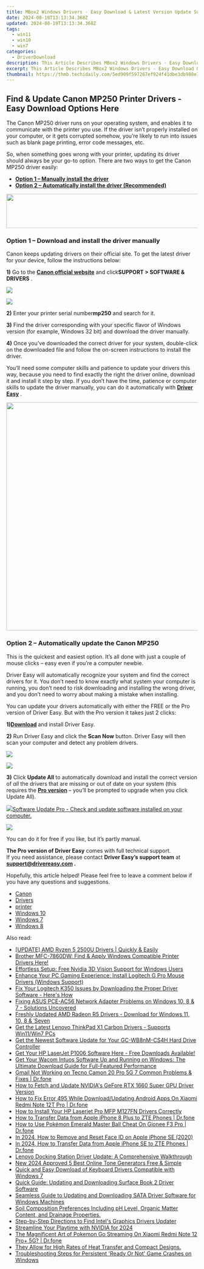 ```yaml
---
title: MBox2 Windows Drivers - Easy Download & Latest Version Update Solutions
date: 2024-08-18T13:13:34.368Z
updated: 2024-08-19T13:13:34.368Z
tags:
  - win11
  - win10
  - win7
categories:
  - DriverDownload
description: This Article Describes MBox2 Windows Drivers - Easy Download & Latest Version Update Solutions
excerpt: This Article Describes MBox2 Windows Drivers - Easy Download & Latest Version Update Solutions
thumbnail: https://thmb.techidaily.com/5ed909f597267ef924f41dbe3db988e7da363a5d5c3d20cd43f4003c2eedf878.jpg
---
```


## Find & Update Canon MP250 Printer Drivers - Easy Download Options Here

The Canon MP250 driver runs on your operating system, and enables it to communicate with the printer you use. If the driver isn’t properly installed on your computer, or it gets corrupted somehow, you’re likely to run into issues such as blank page printing, error code messages, etc.

 So, when something goes wrong with your printer, updating its driver should always be your go-to option. There are two ways to get the Canon MP250 driver easily:

* **[Option 1 – Manually install the driver](https://tools.techidaily.com/drivereasy/download/)**
* **[Option 2 – Automatically install the driver (Recommended)](https://www.drivereasy.com/knowledge/canon-mp250-driver-download-for-windows-10-8-7/#b)**

<!-- affiliate ads begin -->
<a href="https://aligracehair.sjv.io/c/5597632/2087267/19272" target="_top" id="2087267"><img src="//a.impactradius-go.com/display-ad/19272-2087267" border="0" alt="" width="728" height="90"/></a><img height="0" width="0" src="https://imp.pxf.io/i/5597632/2087267/19272" style="position:absolute;visibility:hidden;" border="0" />
<!-- affiliate ads end -->
### **Option 1 – Download and install the driver manually**

 Canon keeps updating drivers on their official site. To get the latest driver for your device, follow the instructions below:

**1)** Go to the **[Canon official website](https://www.canon-europe.com/support/)**  and click**SUPPORT > SOFTWARE & DRIVERS** .

<!-- affiliate ads begin -->
<a href="https://secure.2checkout.com/order/checkout.php?PRODS=4620778&QTY=1&AFFILIATE=108875&CART=1"><img src="https://secure.avangate.com/images/merchant/07dd4d5a72f5740ef0f035f201951476/300__250banner.jpg" border="0"></a>
<!-- affiliate ads end -->
![](https://images.drivereasy.com/wp-content/uploads/2020/08/b200-error-code-canon-driver-1.jpg)

**2)**  Enter your printer serial number**mp250** and search for it.

**3)** Find the driver corresponding with your specific flavor of Windows version (for example, Windows 32 bit) and download the driver manually.

**4)**  Once you’ve downloaded the correct driver for your system, double-click on the downloaded file and follow the on-screen instructions to install the driver.

 You’ll need some computer skills and patience to update your drivers this way, because you need to find exactly the right the driver online, download it and install it step by step. If you don’t have the time, patience or computer skills to update the driver manually, you can do it automatically with **[Driver Easy](https://tools.techidaily.com/drivereasy/download/)**  .

<!-- affiliate ads begin -->
<a href="https://appsumo.8odi.net/c/5597632/2087484/7443" target="_top" id="2087484"><img src="//a.impactradius-go.com/display-ad/7443-2087484" border="0" alt="" width="1200" height="600"/></a><img height="0" width="0" src="https://appsumo.8odi.net/i/5597632/2087484/7443" style="position:absolute;visibility:hidden;" border="0" />
<!-- affiliate ads end -->
### **Option 2 – Automatically update** the Canon MP250

 This is the quickest and easiest option. It’s all done with just a couple of mouse clicks – easy even if you’re a computer newbie.

 Driver Easy will automatically recognize your system and find the correct drivers for it. You don’t need to know exactly what system your computer is running, you don’t need to risk downloading and installing the wrong driver, and you don’t need to worry about making a mistake when installing.

 You can update your drivers automatically with either the FREE or the Pro version of Driver Easy. But with the Pro version it takes just 2 clicks:

 **1)[Download](https://tools.techidaily.com/drivereasy/download/) [](https://tools.techidaily.com/drivereasy/download/)**  and install Driver Easy.

**2)** Run Driver Easy and click the **Scan Now** button. Driver Easy will then scan your computer and detect any problem drivers.

<!-- affiliate ads begin -->
<a href="https://secure.2checkout.com/order/checkout.php?PRODS=4728277&QTY=1&AFFILIATE=108875&CART=1"><img src="https://secure.avangate.com/images/merchant/f7f07e7dab09533bc71247a5b29a7373/products/1_iDeviceMessageBox.png" border="0"></a>
<!-- affiliate ads end -->
![](https://images.drivereasy.com/wp-content/uploads/2019/11/2019-11-27_18-06-57.jpg)

**3)**  Click **Update All** to automatically download and install the correct version of _all_ the drivers that are missing or out of date on your system (this requires the **[Pro version](https://tools.techidaily.com/drivereasy/download/)** [](https://tools.techidaily.com/drivereasy/download/) – you’ll be prompted to upgrade when you click Update All).

<!-- affiliate ads begin -->
<a href="https://order.glarysoft.com/order/checkout.php?PRODS=4691139&QTY=1&AFFILIATE=108875&CART=1"><img src="https://secure.avangate.com/images/merchant/6734fa703f6633ab896eecbdfad8953a/products/SU-200-1.png" border="0">Software Update Pro - Check and update software installed on your computer. </a>
<!-- affiliate ads end -->
![](https://images.drivereasy.com/wp-content/uploads/2019/11/2019-11-27_18-07-09.jpg)

 You can do it for free if you like, but it’s partly manual.

**The Pro version of Driver Easy** comes with full technical support.  
 If you need assistance, please contact **Driver Easy’s support team** at **[support@drivereasy.com](https://tools.techidaily.com/drivereasy/download/) .**

 Hopefully, this article helped! Please feel free to leave a comment below if you have any questions and suggestions.

* [Canon](https://tools.techidaily.com/drivereasy/download/)
* [Drivers](https://tools.techidaily.com/drivereasy/download/)
* [printer](https://tools.techidaily.com/drivereasy/download/)
* [Windows 10](https://tools.techidaily.com/drivereasy/download/)
* [Windows 7](https://tools.techidaily.com/drivereasy/download/)
* [Windows 8](https://tools.techidaily.com/drivereasy/download/)

<ins class="adsbygoogle"
     style="display:block"
     data-ad-format="autorelaxed"
     data-ad-client="ca-pub-7571918770474297"
     data-ad-slot="1223367746"></ins>



<ins class="adsbygoogle"
     style="display:block"
     data-ad-client="ca-pub-7571918770474297"
     data-ad-slot="8358498916"
     data-ad-format="auto"
     data-full-width-responsive="true"></ins>

<span class="atpl-alsoreadstyle">Also read:</span>
<div><ul>
<li><a href="https://win-amazing.techidaily.com/update-amd-ryzen-5-2500u-drivers-quickly-and-easily/"><u>[UPDATE] AMD Ryzen 5 2500U Drivers | Quickly & Easily</u></a></li>
<li><a href="https://win-amazing.techidaily.com/1722978820677-brother-mfc-7860dw-find-and-apply-windows-compatible-printer-drivers-here/"><u>Brother MFC-7860DW: Find & Apply Windows Compatible Printer Drivers Here!</u></a></li>
<li><a href="https://win-amazing.techidaily.com/effortless-setup-free-nvidia-3d-vision-support-for-windows-users/"><u>Effortless Setup: Free Nvidia 3D Vision Support for Windows Users</u></a></li>
<li><a href="https://win-amazing.techidaily.com/enhance-your-pc-gaming-experience-install-logitech-g-pro-mouse-drivers-windows-support/"><u>Enhance Your PC Gaming Experience: Install Logitech G Pro Mouse Drivers (Windows Support)</u></a></li>
<li><a href="https://win-amazing.techidaily.com/fix-your-logitech-k350-issues-by-downloading-the-proper-driver-software-heres-how/"><u>Fix Your Logitech K350 Issues by Downloading the Proper Driver Software - Here's How</u></a></li>
<li><a href="https://win-amazing.techidaily.com/fixing-asus-pce-ac56-network-adapter-problems-on-windows-10-8-and-7-solutions-uncovered/"><u>Fixing ASUS PCE-AC56 Network Adapter Problems on Windows 10, 8 & 7 - Solutions Uncovered</u></a></li>
<li><a href="https://win-amazing.techidaily.com/freshly-updated-amd-radeon-r5-drivers-download-for-windows-11-10-8-and-seven/"><u>Freshly Updated AMD Radeon R5 Drivers - Download for Windows 11, 10, 8 & ˈSeven</u></a></li>
<li><a href="https://win-amazing.techidaily.com/get-the-latest-lenovo-thinkpad-x1-carbon-drivers-supports-win11win7-pcs/"><u>Get the Latest Lenovo ThinkPad X1 Carbon Drivers - Supports Win11/Win7 PCs</u></a></li>
<li><a href="https://win-amazing.techidaily.com/get-the-newest-software-update-for-your-gc-wb8nm-cs4h-hard-drive-controller/"><u>Get the Newest Software Update for Your GC-WB8nM-CS4H Hard Drive Controller</u></a></li>
<li><a href="https://win-amazing.techidaily.com/1722963286173-get-your-hp-laserjet-p1006-software-here-free-downloads-available/"><u>Get Your HP LaserJet P1006 Software Here - Free Downloads Available!</u></a></li>
<li><a href="https://win-amazing.techidaily.com/get-your-wacom-intuos-software-up-and-running-on-windows-the-ultimate-download-guide-for-full-featured-performance/"><u>Get Your Wacom Intuos Software Up and Running on Windows: The Ultimate Download Guide for Full-Featured Performance</u></a></li>
<li><a href="https://howto.techidaily.com/gmail-not-working-on-tecno-camon-20-pro-5g-7-common-problems-and-fixes-drfone-by-drfone-fix-android-problems-fix-android-problems/"><u>Gmail Not Working on Tecno Camon 20 Pro 5G 7 Common Problems & Fixes | Dr.fone</u></a></li>
<li><a href="https://win-amazing.techidaily.com/how-to-fetch-and-update-nvidias-gefore-rtx-1660-super-gpu-driver-version/"><u>How to Fetch and Update NVIDIA's GeFore RTX 1660 Super GPU Driver Version</u></a></li>
<li><a href="https://change-location.techidaily.com/how-to-fix-error-495-while-downloadupdating-android-apps-on-xiaomi-redmi-note-12t-pro-drfone-by-drfone-fix-android-problems-fix-android-problems/"><u>How to Fix Error 495 While Download/Updating Android Apps On Xiaomi Redmi Note 12T Pro | Dr.fone</u></a></li>
<li><a href="https://win-amazing.techidaily.com/how-to-install-your-hp-laserjet-pro-mfp-m127fn-drivers-correctly/"><u>How to Install Your HP Laserjet Pro MFP M127FN Drivers Correctly</u></a></li>
<li><a href="https://iphone-transfer.techidaily.com/how-to-transfer-data-from-apple-iphone-8-plus-to-zte-phones-drfone-by-drfone-transfer-from-ios/"><u>How to Transfer Data from Apple iPhone 8 Plus to ZTE Phones | Dr.fone</u></a></li>
<li><a href="https://android-pokemon-go.techidaily.com/how-to-use-pokemon-emerald-master-ball-cheat-on-gionee-f3-pro-drfone-by-drfone-virtual-android/"><u>How to Use Pokémon Emerald Master Ball Cheat On Gionee F3 Pro | Dr.fone</u></a></li>
<li><a href="https://ios-unlock.techidaily.com/in-2024-how-to-remove-and-reset-face-id-on-apple-iphone-se-2020-by-drfone-ios/"><u>In 2024, How to Remove and Reset Face ID on Apple iPhone SE (2020)</u></a></li>
<li><a href="https://iphone-transfer.techidaily.com/in-2024-how-to-transfer-data-from-apple-iphone-se-to-zte-phones-drfone-by-drfone-transfer-from-ios/"><u>In 2024, How to Transfer Data from Apple iPhone SE to ZTE Phones | Dr.fone</u></a></li>
<li><a href="https://win-amazing.techidaily.com/lenovo-docking-station-driver-update-a-comprehensive-walkthrough/"><u>Lenovo Docking Station Driver Update: A Comprehensive Walkthrough</u></a></li>
<li><a href="https://smart-video-editing.techidaily.com/new-2024-approved-5-best-online-tone-generators-free-and-simple/"><u>New 2024 Approved 5 Best Online Tone Generators Free & Simple</u></a></li>
<li><a href="https://win-amazing.techidaily.com/quick-and-easy-download-of-keyboard-drivers-compatible-with-windows-7/"><u>Quick and Easy Download of Keyboard Drivers Compatible with Windows 7</u></a></li>
<li><a href="https://win-amazing.techidaily.com/1722974723265-quick-guide-updating-and-downloading-surface-book-2-driver-software/"><u>Quick Guide: Updating and Downloading Surface Book 2 Driver Software</u></a></li>
<li><a href="https://win-amazing.techidaily.com/seamless-guide-to-updating-and-downloading-sata-driver-software-for-windows-machines/"><u>Seamless Guide to Updating and Downloading SATA Driver Software for Windows Machines</u></a></li>
<li><a href="https://win-amazing.techidaily.com/soil-composition-preferences-including-ph-level-organic-matter-content-and-drainage-properties/"><u>Soil Composition Preferences Including pH Level, Organic Matter Content, and Drainage Properties.</u></a></li>
<li><a href="https://win-amazing.techidaily.com/step-by-step-directions-to-find-intels-graphics-drivers-updater/"><u>Step-by-Step Directions to Find Intel's Graphics Drivers Updater</u></a></li>
<li><a href="https://on-screen-recording.techidaily.com/streamline-your-playtime-with-nvidia-for-2024/"><u>Streamline Your Playtime with NVIDIA for 2024</u></a></li>
<li><a href="https://change-location.techidaily.com/the-magnificent-art-of-pokemon-go-streaming-on-xiaomi-redmi-note-12-proplus-5g-drfone-by-drfone-virtual-android/"><u>The Magnificent Art of Pokemon Go Streaming On Xiaomi Redmi Note 12 Pro+ 5G? | Dr.fone</u></a></li>
<li><a href="https://win-amazing.techidaily.com/they-allow-for-high-rates-of-heat-transfer-and-compact-designs/"><u>They Allow for High Rates of Heat Transfer and Compact Designs.</u></a></li>
<li><a href="https://win-able.techidaily.com/troubleshooting-steps-for-persistent-ready-or-not-game-crashes-on-windows/"><u>Troubleshooting Steps for Persistent 'Ready Or Not' Game Crashes on Windows</u></a></li>
</ul></div>
